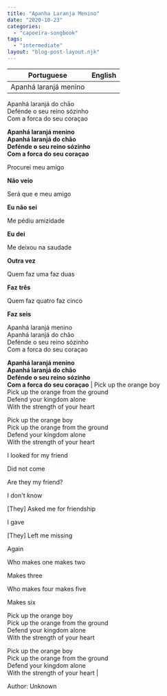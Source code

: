 ```yaml
---
title: "Apanha Laranja Menino"
date: "2020-10-23"
categories: 
  - "capoeira-songbook"
tags: 
  - "intermediate"
layout: "blog-post-layout.njk"
---
```


| Portuguese | English |
| --- | --- |
| Apanhá laranjá menino  
Apanhá laranjá do chão  
Defénde o seu reino sózinho  
Com a forca do seu coraçao  
  
**Apanhá laranjá menino**  
**Apanhá laranjá do chão**  
**Defénde o seu reino sózinho**  
**Com a forca do seu coraçao**  
  
Procurei meu amigo  
  
**Não veio**  
  
Será que e meu amigo  
  
**Eu não sei**  
  
Me pédiu amizidade  
  
**Eu dei**  
  
Me deixou na saudade  
  
**Outra vez**  
  
Quem faz uma faz duas  
  
**Faz três**  
  
Quem faz quatro faz cinco  
  
**Faz seis**  
  
Apanhá laranjá menino  
Apanhá laranjá do chão  
Defénde o seu reino sózinho  
Com a forca do seu coraçao  
  
**Apanhá laranjá menino**  
**Apanhá laranjá do chão**  
**Defénde o seu reino sózinho**  
**Com a forca do seu coraçao** | Pick up the orange boy  
Pick up the orange from the ground  
Defend your kingdom alone  
With the strength of your heart  
  
Pick up the orange boy  
Pick up the orange from the ground  
Defend your kingdom alone  
With the strength of your heart  
  
I looked for my friend  
  
Did not come  
  
Are they my friend?  
  
I don't know  
  
\[They\] Asked me for friendship  
  
I gave  
  
\[They\] Left me missing  
  
Again  
  
Who makes one makes two  
  
Makes three  
  
Who makes four makes five  
  
Makes six  
  
Pick up the orange boy  
Pick up the orange from the ground  
Defend your kingdom alone  
With the strength of your heart  
  
Pick up the orange boy  
Pick up the orange from the ground  
Defend your kingdom alone  
With the strength of your heart |

<figcaption>

Author: Unknown

</figcaption>
